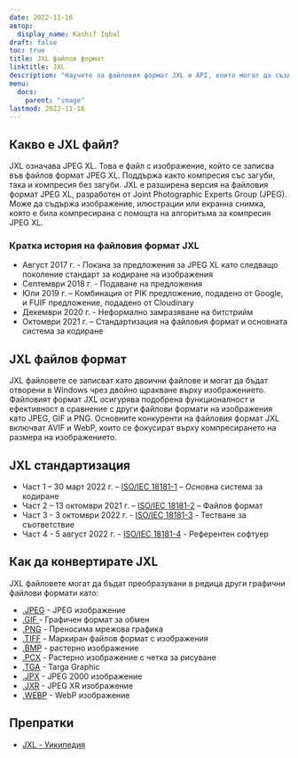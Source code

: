 ```yaml
---
date: 2022-11-16
автор:
  display_name: Kashif Iqbal
draft: false
toc: true
title: JXL файлов формат
linktitle: JXL
description: "Научете за файловия формат JXL и API, които могат да създават и отварят JXL файлове."
menu:
  docs:
    parent: "image"
lastmod: 2022-11-16
---
```


## Какво е JXL файл?

JXL означава JPEG XL. Това е файл с изображение, който се записва във файлов формат JPEG XL. Поддържа както компресия със загуби, така и компресия без загуби. JXL е разширена версия на файловия формат JPEG XL, разработен от Joint Photographic Experts Group (JPEG). Може да съдържа изображение, илюстрации или екранна снимка, която е била компресирана с помощта на алгоритъма за компресия JPEG XL.

### Кратка история на файловия формат JXL

* Август 2017 г. - Покана за предложения за JPEG XL като следващо поколение стандарт за кодиране на изображения
* Септември 2018 г. - Подаване на предложения
* Юли 2019 г. – Комбинация от PIK предложение, подадено от Google, и FUIF предложение, подадено от Cloudinary
* Декември 2020 г. - Неформално замразяване на битстрийм
* Октомври 2021 г. – Стандартизация на файловия формат и основната система за кодиране

## JXL файлов формат

JXL файловете се записват като двоични файлове и могат да бъдат отворени в Windows чрез двойно щракване върху изображението. Файловият формат JXL осигурява подобрена функционалност и ефективност в сравнение с други файлови формати на изображения като JPEG, GIF и PNG. Основните конкуренти на файловия формат JXL включват AVIF и WebP, които се фокусират върху компресирането на размера на изображението.

## JXL стандартизация

* Част 1 – 30 март 2022 г. – [ISO/IEC 18181-1](https://www.iso.org/standard/77977.html) – Основна система за кодиране
* Част 2 – 13 октомври 2021 г. – [ISO/IEC 18181-2](https://www.iso.org/standard/80617.html) – Файлов формат
* Част 3 - 3 октомври 2022 г. - [ISO/IEC 18181-3](https://www.iso.org/standard/80618.html) - Тестване за съответствие
* Част 4 - 5 август 2022 г. - [ISO/IEC 18181-4](https://www.iso.org/standard/80619.html) - Референтен софтуер

## Как да конвертирате JXL

JXL файловете могат да бъдат преобразувани в редица други графични файлови формати като:

* [.JPEG](/bg/image/jpeg/) - JPEG изображение
* [.GIF ](/bg/image/gif/) - Графичен формат за обмен
* [.PNG](/bg/image/png/) - Преносима мрежова графика
* [.TIFF](/bg/image/tiff/) - Маркиран файлов формат с изображения
* [.BMP](/bg/image/bmp/) - растерно изображение
* [.PCX](/bg/image/pcx/) - Растерно изображение с четка за рисуване
* [.TGA](/bg/image/tga/) - Targa Graphic
* [.JPX](/bg/image/jpx/) - JPEG 2000 изображение
* [.JXR](/bg/image/jxr/) - JPEG XR изображение
* [.WEBP](/bg/image/webp/) - WebP изображение

## Препратки

* [JXL - Уикипедия](https://en.wikipedia.org/wiki/JPEG_XL)

